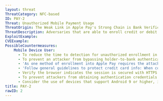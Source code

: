 ```yaml
---
layout: threat
ThreatCategory: NFC-based
ID: PAY-2
Threat: Unauthorized Mobile Payment Usage
ThreatOrigin: The Weak Link in Apple Pay's Strong Chain is Bank Verification. Who's to Blame? [^14]
ThreatDescription: Adversaries that are able to enroll credit or debit cards in mobile payment systems without the cardholder's authorization could use the card and charge to it without the cardholder's knowledge.
ExploitExample:
CVEExample:
PossibleCountermeasures:
    Mobile Device User:
      - To reduce the time to detection for unauthorized enrollment in mobile payment services, use credit monitoring services to monitor credit card accounts for unauthorized changes.
      - To prevent an attacker from bypassing holder-to-bank authentication to achieve card enrollment, configure payment services to use multi-factor authentication to enroll the user's card into a mobile payment service.
      - 'As one method of enrollment into Apple Pay requires the attacker to provide the CVV, use strong physical security mechanisms to prevent unauthorized disclosure of the CVV. See iOS Security: iOS 9.3 and Later [^54]'
      - 'Follow general guidelines to protect credit card info: When conducting online transactions or accessing banking sites online, never access the URL from a link in an email or SMS/MMS; always type the URL directly into the location bar.'
      - Verify the browser indicates the session is secured with HTTPS before authenticating to a banking site or making online payments to vendors.
      - To prevent attackers from obtaining authentication credentials or account details for payment systems, never access banking sites from public or untrusted systems, as these may have been infected with malware designed to steal authentication credentials or credit card information.
      - Consider the use of devices that support Android 9 or higher, in which the Protected Confirmation feature, a hardware protected UI, was added to bolster protection for transactions. 
title: PAY-2
rawID: 2
---
```

